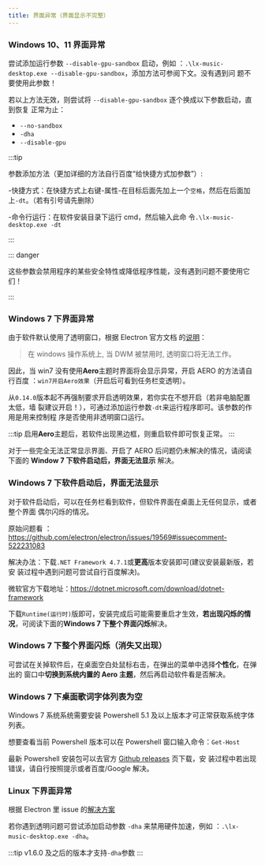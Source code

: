 ```yaml
---
title: 界面异常（界面显示不完整）
---
```


### Windows 10、11 界面异常

尝试添加运行参数 `--disable-gpu-sandbox` 启动，例如
：`.\lx-music-desktop.exe --disable-gpu-sandbox`，添加方法可参阅下文。没有遇到问
题不要使用此参数！

若以上方法无效，则尝试将 `--disable-gpu-sandbox` 逐个换成以下参数启动，直到恢复
正常为止：

- `--no-sandbox`
- `-dha`
- `--disable-gpu`

:::tip

参数添加方法（更加详细的方法自行百度“给快捷方式加参数”）:

-快捷方式：在快捷方式上右键-属性-在目标后面先加上一个`空格`，然后在后面加
上`-dt`。（若有引号请先删除）

-命令行运行：在软件安装目录下运行 cmd，然后输入此命
令`.\lx-music-desktop.exe -dt`

:::

::: danger

这些参数会禁用程序的某些安全特性或降低程序性能，没有遇到问题不要使用它们！

:::

### Windows 7 下界面异常

由于软件默认使用了透明窗口，根据 Electron 官方文档
的[说明](https://www.electronjs.org/docs/latest/tutorial/window-customization#limitations)：

> 在 windows 操作系统上, 当 DWM 被禁用时, 透明窗口将无法工作。

因此，当 win7 没有使用**Aero**主题时界面将会显示异常，开启 AERO 的方法请自行百度
：`win7开启Aero效果`（开启后可看到任务栏变透明）。

从`0.14.0`版本起不再强制要求开启透明效果，若你实在不想开启（若非电脑配置太低，墙
裂建议开启！），可通过添加运行参数`-dt`来运行程序即可。该参数的作用是用来控制程
序是否使用非透明窗口运行。

:::tip 启用**Aero**主题后，若软件出现黑边框，则重启软件即可恢复正常。 :::

对于一些完全无法正常显示界面、开启了 AERO 后问题仍未解决的情况，请阅读下面的
**Window 7 下软件启动后，界面无法显示** 解决。

### Windows 7 下软件启动后，界面无法显示

对于软件启动后，可以在任务栏看到软件，但软件界面在桌面上无任何显示，或者整个界面
偶尔闪烁的情况。

原始问题看
：<https://github.com/electron/electron/issues/19569#issuecomment-522231083>

解决办法：下载`.NET Framework 4.7.1`或**更高**版本安装即可(建议安装最新版，若安
装过程中遇到问题可尝试自行百度解决)。

微软官方下载地址：<https://dotnet.microsoft.com/download/dotnet-framework>

下载`Runtime(运行时)`版即可，安装完成后可能需要重启才生效，**若出现闪烁的情
况**，可阅读下面的**Windows 7 下整个界面闪烁**解决。

### Windows 7 下整个界面闪烁（消失又出现）

可尝试在关掉软件后，在桌面空白处鼠标右击，在弹出的菜单中选择**个性化**，在弹出的
窗口中**切换到系统内置的 Aero 主题**，然后再启动软件看是否解决。

### Windows 7 下桌面歌词字体列表为空

Windows 7 系统系统需要安装 Powershell 5.1 及以上版本才可正常获取系统字体列表。

想要查看当前 Powershell 版本可以在 Powershell 窗口输入命令：`Get-Host`

最新 Powershell 安装包可以去官方
[Github releases](https://github.com/PowerShell/PowerShell/releases) 页下载，安
装过程中若出现错误，请自行按照提示或者百度/Google 解决。

### Linux 下界面异常

根据 Electron 里 issue
的[解决方案](https://github.com/electron/electron/issues/2170#issuecomment-736223269)

若你遇到透明问题可尝试添加启动参数 `-dha` 来禁用硬件加速，例如
：`.\lx-music-desktop.exe -dha`。

:::tip v1.6.0 及之后的版本才支持`-dha`参数 :::
